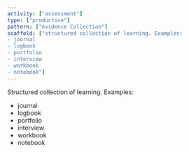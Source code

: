 ```yaml
---
activity: ["assessment"]
type: ["productive"]
pattern: ["evidence Collection"]
scaffold: ["structured collection of learning. Examples:
- journal
- logbook
- portfolio
- interview
- workbook
- notebook"]
---
```


Structured collection of learning. Examples:
- journal
- logbook
- portfolio
- interview
- workbook
- notebook
